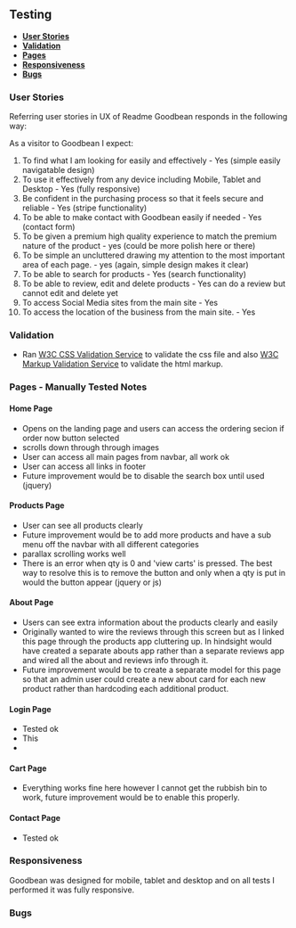 ## Testing

- [**User Stories**](#user-stories)
- [**Validation**](#validation)
- [**Pages**](#pages)
- [**Responsiveness**](#responsiveness)
 - [**Bugs**](#bugs)


### User Stories

Referring user stories in UX of Readme Goodbean responds in the following way:


As a visitor to Goodbean I expect:
1. To find what I am looking for easily and effectively - Yes (simple easily navigatable design)
2. To use it effectively from any device including Mobile, Tablet and Desktop - Yes (fully responsive)
3. Be confident in the purchasing process so that it feels secure and reliable - Yes (stripe functionality)
4. To be able to make contact with Goodbean easily if needed - Yes (contact form)
5. To be given a premium high quality experience to match the premium nature of the product - yes (could be more polish here or there)
6. To be simple an uncluttered drawing my attention to the most important area of each page. - yes (again, simple design makes it clear)
7. To be able to search for products - Yes (search functionality)
8. To be able to review, edit and delete products - Yes can do a review but cannot edit and delete yet 
9. To access Social Media sites from the main site - Yes
10.  To access the location of the business from the main site. - Yes


### Validation

* Ran [W3C CSS Validation Service](https://jigsaw.w3.org/css-validator/) to validate the css file and also [W3C Markup Validation Service](https://validator.w3.org/) to validate the html markup.

### Pages - Manually Tested Notes

#### Home Page

- Opens on the landing page and users can access the ordering secion if order now button selected
- scrolls down through through images 
- User can access all main pages from navbar, all work ok
- User can access all links in footer
- Future improvement would be to disable the search box until used (jquery)


#### Products Page

- User can see all products clearly 
- Future improvement would be to add more products and have a sub menu off the navbar with all different categories
- parallax scrolling works well
- There is an error when qty is 0 and 'view carts' is pressed.  The best way to resolve this is to remove the button and only when a qty is put in would the button appear (jquery or js)

#### About Page

- Users can see extra information about the products clearly and easily
- Originally wanted to wire the reviews through this screen but as I linked this page through the products app cluttering up.  In hindsight would have created a separate abouts app rather than a separate reviews app and wired all the about and reviews info through it.
- Future improvement would be to create a separate model for this page so that an admin user could create a new about card for each new product rather than hardcoding each additional product.

#### Login Page

- Tested ok
- This 
- 


#### Cart Page

- Everything works fine here however I cannot get the rubbish bin to work, future improvement would be to enable this properly.

#### Contact Page

- Tested ok 

### Responsiveness

Goodbean was designed for mobile, tablet and desktop and on all tests I performed it was fully responsive.


### Bugs

